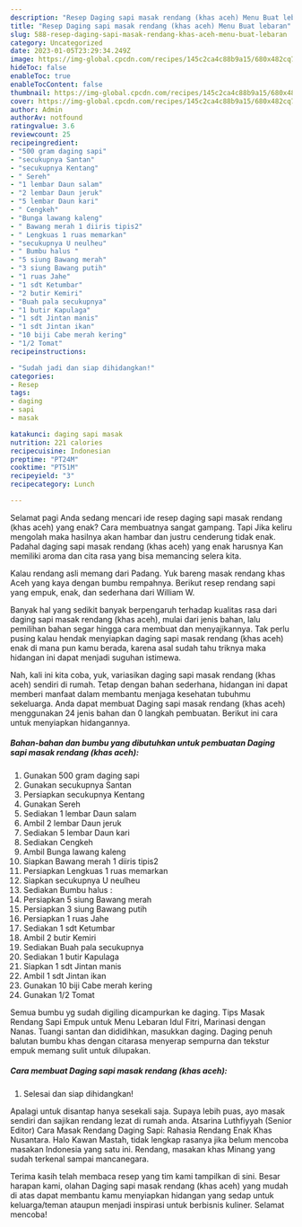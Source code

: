```yaml
---
description: "Resep Daging sapi masak rendang (khas aceh) Menu Buat lebaran"
title: "Resep Daging sapi masak rendang (khas aceh) Menu Buat lebaran"
slug: 588-resep-daging-sapi-masak-rendang-khas-aceh-menu-buat-lebaran
category: Uncategorized
date: 2023-01-05T23:29:34.249Z
image: https://img-global.cpcdn.com/recipes/145c2ca4c88b9a15/680x482cq70/daging-sapi-masak-rendang-khas-aceh-foto-resep-utama.jpg
hideToc: false
enableToc: true
enableTocContent: false
thumbnail: https://img-global.cpcdn.com/recipes/145c2ca4c88b9a15/680x482cq70/daging-sapi-masak-rendang-khas-aceh-foto-resep-utama.jpg
cover: https://img-global.cpcdn.com/recipes/145c2ca4c88b9a15/680x482cq70/daging-sapi-masak-rendang-khas-aceh-foto-resep-utama.jpg
author: Admin
authorAv: notfound
ratingvalue: 3.6
reviewcount: 25
recipeingredient:
- "500 gram daging sapi"
- "secukupnya Santan"
- "secukupnya Kentang"
- " Sereh"
- "1 lembar Daun salam"
- "2 lembar Daun jeruk"
- "5 lembar Daun kari"
- " Cengkeh"
- "Bunga lawang kaleng"
- " Bawang merah 1 diiris tipis2"
- " Lengkuas 1 ruas memarkan"
- "secukupnya U neulheu"
- " Bumbu halus "
- "5 siung Bawang merah"
- "3 siung Bawang putih"
- "1 ruas Jahe"
- "1 sdt Ketumbar"
- "2 butir Kemiri"
- "Buah pala secukupnya"
- "1 butir Kapulaga"
- "1 sdt Jintan manis"
- "1 sdt Jintan ikan"
- "10 biji Cabe merah kering"
- "1/2 Tomat"
recipeinstructions:

- "Sudah jadi dan siap dihidangkan!"
categories:
- Resep
tags:
- daging
- sapi
- masak

katakunci: daging sapi masak 
nutrition: 221 calories
recipecuisine: Indonesian
preptime: "PT24M"
cooktime: "PT51M"
recipeyield: "3"
recipecategory: Lunch

---
```



Selamat pagi Anda sedang mencari ide resep daging sapi masak rendang (khas aceh) yang enak? Cara membuatnya sangat gampang. Tapi Jika keliru mengolah maka hasilnya akan hambar dan justru cenderung tidak enak. Padahal daging sapi masak rendang (khas aceh) yang enak harusnya Kan memiliki aroma dan cita rasa yang bisa memancing selera kita.


Kalau rendang asli memang dari Padang. Yuk bareng masak rendang khas Aceh yang kaya dengan bumbu rempahnya. Berikut resep rendang sapi yang empuk, enak, dan sederhana dari William W.

Banyak hal yang sedikit banyak berpengaruh terhadap kualitas rasa dari daging sapi masak rendang (khas aceh), mulai dari jenis bahan, lalu pemilihan bahan segar hingga cara membuat dan menyajikannya. Tak perlu pusing kalau hendak menyiapkan daging sapi masak rendang (khas aceh) enak di mana pun kamu berada, karena asal sudah tahu triknya maka hidangan ini dapat menjadi suguhan istimewa.


Nah, kali ini kita coba, yuk, variasikan daging sapi masak rendang (khas aceh) sendiri di rumah. Tetap dengan bahan sederhana, hidangan ini dapat memberi manfaat dalam membantu menjaga kesehatan tubuhmu sekeluarga. Anda dapat membuat Daging sapi masak rendang (khas aceh) menggunakan 24 jenis bahan dan 0 langkah pembuatan. Berikut ini cara untuk menyiapkan hidangannya.

<!--inarticleads1-->

##### Bahan-bahan dan bumbu yang dibutuhkan untuk pembuatan Daging sapi masak rendang (khas aceh):

1. Gunakan 500 gram daging sapi
1. Gunakan secukupnya Santan
1. Persiapkan secukupnya Kentang
1. Gunakan  Sereh
1. Sediakan 1 lembar Daun salam
1. Ambil 2 lembar Daun jeruk
1. Sediakan 5 lembar Daun kari
1. Sediakan  Cengkeh
1. Ambil Bunga lawang kaleng
1. Siapkan  Bawang merah 1 diiris tipis2
1. Persiapkan  Lengkuas 1 ruas memarkan
1. Siapkan secukupnya U neulheu
1. Sediakan  Bumbu halus :
1. Persiapkan 5 siung Bawang merah
1. Persiapkan 3 siung Bawang putih
1. Persiapkan 1 ruas Jahe
1. Sediakan 1 sdt Ketumbar
1. Ambil 2 butir Kemiri
1. Sediakan Buah pala secukupnya
1. Sediakan 1 butir Kapulaga
1. Siapkan 1 sdt Jintan manis
1. Ambil 1 sdt Jintan ikan
1. Gunakan 10 biji Cabe merah kering
1. Gunakan 1/2 Tomat


Semua bumbu yg sudah digiling dicampurkan ke daging. Tips Masak Rendang Sapi Empuk untuk Menu Lebaran Idul Fitri, Marinasi dengan Nanas. Tuangi santan dan dididihkan, masukkan daging. Daging penuh balutan bumbu khas dengan citarasa menyerap sempurna dan tekstur empuk memang sulit untuk dilupakan. 

<!--inarticleads2-->

##### Cara membuat Daging sapi masak rendang (khas aceh):


1. Selesai dan siap dihidangkan!

Apalagi untuk disantap hanya sesekali saja. Supaya lebih puas, ayo masak sendiri dan sajikan rendang lezat di rumah anda. Atsarina Luthfiyyah (Senior Editor) Cara Masak Rendang Daging Sapi: Rahasia Rendang Enak Khas Nusantara. Halo Kawan Mastah, tidak lengkap rasanya jika belum mencoba masakan Indonesia yang satu ini. Rendang, masakan khas Minang yang sudah terkenal sampai mancanegara. 

Terima kasih telah membaca resep yang tim kami tampilkan di sini. Besar harapan kami, olahan Daging sapi masak rendang (khas aceh) yang mudah di atas dapat membantu kamu menyiapkan hidangan yang sedap untuk keluarga/teman ataupun menjadi inspirasi untuk berbisnis kuliner. Selamat mencoba!
